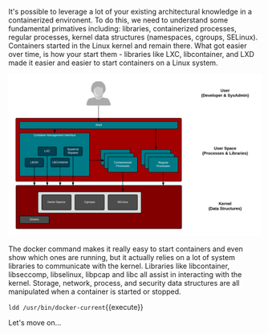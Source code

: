 It's possible to leverage a lot of your existing architectural knowledge in a containerized environent. To do this, we need to understand some fundamental primatives including: libraries, containerized processes, regular processes, kernel data structures (namespaces, cgroups, SELinux). Containers started in the Linux kernel and remain there. What got easier over time, is how your start them - libraries like LXC, libcontainer, and LXD made it easier and easier to start containers on a Linux system.

![Container Libraries](../../assets/intro-openshift/container-internals-lab-1/02-container-libraries.png)

The docker command makes it really easy to start containers and even show which ones are running, but it actually relies on a lot of system libraries to communicate with the kernel. Libraries like libcontainer, libseccomp, libselinux, libpcap and libc all assist in interacting with the kernel. Storage, network, process, and security data structures are all manipulated when a container is started or stopped.

``ldd /usr/bin/docker-current``{{execute}}

Let's move on...
